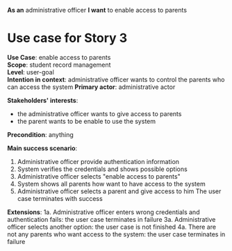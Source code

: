 **As an** administrative officer
**I want** to enable access to parents

# Use case for Story 3
**Use Case**: enable access to parents  
**Scope**: student record management  
**Level**: user-goal  
**Intention in context**: administrative officer wants to control the parents who can access the system
**Primary actor**: administrative actor  

**Stakeholders' interests**:
* the administrative officer wants to give access to parents
* the parent wants to be enable to use the system

**Precondition**: anything

**Main success scenario**:
1. Administrative officer provide authentication information
2. System verifies the credentials and shows possible options
3. Administrative officer selects "enable access to parents"
4. System shows all parents how want to have access to the system
5. Administrative officer selects a parent and give access to him
The user case terminates with success

**Extensions**:
1a. Administrative officer enters wrong credentials and authentication fails: the user case terminates in failure
3a. Administrative officer selects another option: the user case is not finished
4a. There are not any parents who want access to the system: the user case terminates in failure


